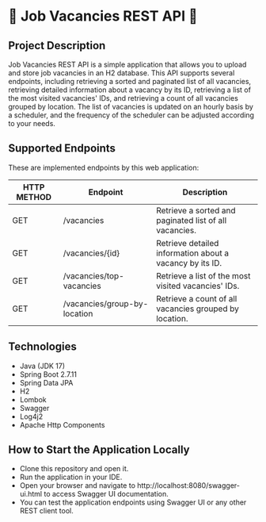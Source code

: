 # 📝 Job Vacancies REST API 📝
## Project Description
Job Vacancies REST API is a simple application that allows you to upload and store job vacancies in an H2 database. This API supports several endpoints, including retrieving a sorted and paginated list of all vacancies, retrieving detailed information about a vacancy by its ID, retrieving a list of the most visited vacancies' IDs, and retrieving a count of all vacancies grouped by location. The list of vacancies is updated on an hourly basis by a scheduler, and the frequency of the scheduler can be adjusted according to your needs.

## Supported Endpoints
These are implemented endpoints by this web application:

| HTTP METHOD | Endpoint                     | Description                                              |
|-------------|------------------------------|----------------------------------------------------------|
| GET         | /vacancies                   | Retrieve a sorted and paginated list of all vacancies.   |
| GET         | /vacancies/{id}              | Retrieve detailed information about a vacancy by its ID. |
| GET         | /vacancies/top-vacancies     | Retrieve a list of the most visited vacancies' IDs.      |
| GET         | /vacancies/group-by-location | Retrieve a count of all vacancies grouped by location.   |

## Technologies
- Java (JDK 17)
- Spring Boot 2.7.11
- Spring Data JPA
- H2
- Lombok
- Swagger
- Log4j2
- Apache Http Components

## How to Start the Application Locally
- Clone this repository and open it.
- Run the application in your IDE.
- Open your browser and navigate to http://localhost:8080/swagger-ui.html to access Swagger UI documentation.
- You can test the application endpoints using Swagger UI or any other REST client tool.
